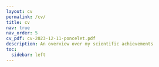 ```yaml
---
layout: cv
permalink: /cv/
title: cv
nav: true
nav_order: 5
cv_pdf: cv-2023-12-11-poncelet.pdf 
description: An overview over my scientific achievements 
toc:
  sidebar: left
---
```

